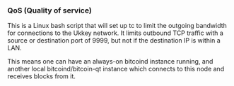 ### QoS (Quality of service) ###

This is a Linux bash script that will set up tc to limit the outgoing bandwidth for connections to the Ukkey network. It limits outbound TCP traffic with a source or destination port of 9999, but not if the destination IP is within a LAN.

This means one can have an always-on bitcoind instance running, and another local bitcoind/bitcoin-qt instance which connects to this node and receives blocks from it.
